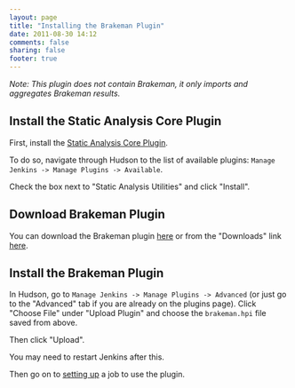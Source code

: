```yaml
---
layout: page
title: "Installing the Brakeman Plugin"
date: 2011-08-30 14:12
comments: false
sharing: false
footer: true
---
```


*Note: This plugin does not contain Brakeman, it only imports and aggregates Brakeman results.*

## Install the Static Analysis Core Plugin

First, install the [Static Analysis Core Plugin](https://wiki.jenkins-ci.org/display/JENKINS/Static+Code+Analysis+Plug-ins).

To do so, navigate through Hudson to the list of available plugins: `Manage Jenkins -> Manage Plugins -> Available`.

Check the box next to "Static Analysis Utilities" and click "Install".

## Download Brakeman Plugin

You can download the Brakeman plugin [here](https://github.com/downloads/presidentbeef/brakeman-jenkins-plugin/brakeman.hpi) or from the "Downloads" link [here](https://github.com/presidentbeef/brakeman-jenkins-plugin).

## Install the Brakeman Plugin

In Hudson, go to `Manage Jenkins -> Manage Plugins -> Advanced` (or just go to the "Advanced" tab if you are already on the plugins page). Click "Choose File" under "Upload Plugin" and choose the `brakeman.hpi` file saved from above.

Then click "Upload".

You may need to restart Jenkins after this.

Then go on to [setting up](/docs/jenkins/setup) a job to use the plugin.
